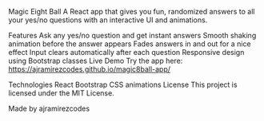 Magic Eight Ball
A React app that gives you fun, randomized answers to all your yes/no questions with an interactive UI and animations.

Features
Ask any yes/no question and get instant answers
Smooth shaking animation before the answer appears
Fades answers in and out for a nice effect
Input clears automatically after each question
Responsive design using Bootstrap classes
Live Demo
Try the app here: https://ajramirezcodes.github.io/magic8ball-app/

Technologies
React
Bootstrap
CSS animations
License
This project is licensed under the MIT License.

Made by ajramirezcodes

